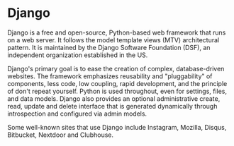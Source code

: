 # Django



Django is a free and open-source, Python-based web framework that runs on a web server. It follows the model template views (MTV) architectural pattern. It is maintained by the Django Software Foundation (DSF), an independent organization established in the US.



Django's primary goal is to ease the creation of complex, database-driven websites. The framework emphasizes reusability and "pluggability" of components, less code, low coupling, rapid development, and the principle of don't repeat yourself. Python is used throughout, even for settings, files, and data models. Django also provides an optional administrative create, read, update and delete interface that is generated dynamically through introspection and configured via admin models.



Some well-known sites that use Django include Instagram, Mozilla, Disqus, Bitbucket, Nextdoor and Clubhouse.

